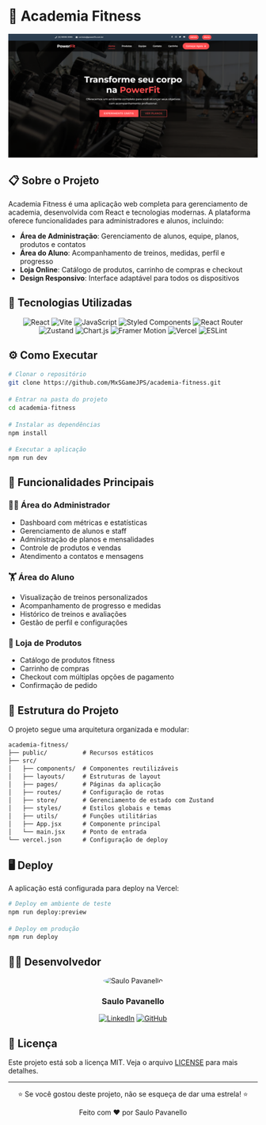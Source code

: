 # 💪 Academia Fitness

<div align="center">
  <img src="./public/Captura de tela 2025-03-26 054259.png" alt="Academia Fitness Screenshot" width="800"/>
</div>

## 📋 Sobre o Projeto

Academia Fitness é uma aplicação web completa para gerenciamento de academia, desenvolvida com React e tecnologias modernas. A plataforma oferece funcionalidades para administradores e alunos, incluindo:

- **Área de Administração**: Gerenciamento de alunos, equipe, planos, produtos e contatos
- **Área do Aluno**: Acompanhamento de treinos, medidas, perfil e progresso
- **Loja Online**: Catálogo de produtos, carrinho de compras e checkout
- **Design Responsivo**: Interface adaptável para todos os dispositivos

## 🚀 Tecnologias Utilizadas

<div align="center">

![React](https://img.shields.io/badge/React-61DAFB?style=for-the-badge&logo=react&logoColor=black)
![Vite](https://img.shields.io/badge/Vite-646CFF?style=for-the-badge&logo=vite&logoColor=white)
![JavaScript](https://img.shields.io/badge/JavaScript-F7DF1E?style=for-the-badge&logo=javascript&logoColor=black)
![Styled Components](https://img.shields.io/badge/Styled_Components-DB7093?style=for-the-badge&logo=styled-components&logoColor=white)
![React Router](https://img.shields.io/badge/React_Router-CA4245?style=for-the-badge&logo=react-router&logoColor=white)
![Zustand](https://img.shields.io/badge/Zustand-000000?style=for-the-badge&logo=npm&logoColor=white)
![Chart.js](https://img.shields.io/badge/Chart.js-FF6384?style=for-the-badge&logo=chart.js&logoColor=white)
![Framer Motion](https://img.shields.io/badge/Framer_Motion-0055FF?style=for-the-badge&logo=framer&logoColor=white)
![Vercel](https://img.shields.io/badge/Vercel-000000?style=for-the-badge&logo=vercel&logoColor=white)
![ESLint](https://img.shields.io/badge/ESLint-4B32C3?style=for-the-badge&logo=eslint&logoColor=white)

</div>

## ⚙️ Como Executar

```bash
# Clonar o repositório
git clone https://github.com/MxSGameJPS/academia-fitness.git

# Entrar na pasta do projeto
cd academia-fitness

# Instalar as dependências
npm install

# Executar a aplicação
npm run dev
```

## 🌟 Funcionalidades Principais

### 👨‍💼 Área do Administrador

- Dashboard com métricas e estatísticas
- Gerenciamento de alunos e staff
- Administração de planos e mensalidades
- Controle de produtos e vendas
- Atendimento a contatos e mensagens

### 🏋️ Área do Aluno

- Visualização de treinos personalizados
- Acompanhamento de progresso e medidas
- Histórico de treinos e avaliações
- Gestão de perfil e configurações

### 🛒 Loja de Produtos

- Catálogo de produtos fitness
- Carrinho de compras
- Checkout com múltiplas opções de pagamento
- Confirmação de pedido

## 🔧 Estrutura do Projeto

O projeto segue uma arquitetura organizada e modular:

```
academia-fitness/
├── public/          # Recursos estáticos
├── src/
│   ├── components/  # Componentes reutilizáveis
│   ├── layouts/     # Estruturas de layout
│   ├── pages/       # Páginas da aplicação
│   ├── routes/      # Configuração de rotas
│   ├── store/       # Gerenciamento de estado com Zustand
│   ├── styles/      # Estilos globais e temas
│   ├── utils/       # Funções utilitárias
│   ├── App.jsx      # Componente principal
│   └── main.jsx     # Ponto de entrada
└── vercel.json      # Configuração de deploy
```

## 🖥️ Deploy

A aplicação está configurada para deploy na Vercel:

```bash
# Deploy em ambiente de teste
npm run deploy:preview

# Deploy em produção
npm run deploy
```

## 👨‍💻 Desenvolvedor

<div align="center">
  <img src="https://avatars.githubusercontent.com/u/MxSGameJPS" alt="Saulo Pavanello" width="100" style="border-radius: 50%"/>
  <h3>Saulo Pavanello</h3>

[![LinkedIn](https://img.shields.io/badge/LinkedIn-0077B5?style=for-the-badge&logo=linkedin&logoColor=white)](https://www.linkedin.com/in/saulopavanello/)
[![GitHub](https://img.shields.io/badge/GitHub-181717?style=for-the-badge&logo=github&logoColor=white)](https://github.com/MxSGameJPS)

</div>

## 📄 Licença

Este projeto está sob a licença MIT. Veja o arquivo [LICENSE](LICENSE) para mais detalhes.

---

<div align="center">
  <p>⭐ Se você gostou deste projeto, não se esqueça de dar uma estrela! ⭐</p>
  <p>Feito com ❤️ por Saulo Pavanello</p>
</div>

